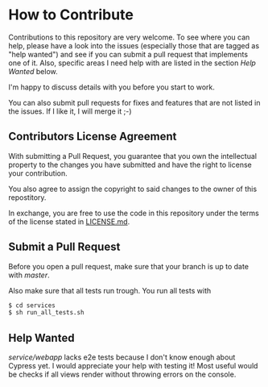 # How to Contribute

Contributions to this repository are very welcome. To see where you can help, please have a look into the issues (especially those that are tagged as "help wanted") and see if you can submit a pull request that implements one of it. Also, specific areas I need help with are listed in the section _Help Wanted_ below.

I'm happy to discuss details with you before you start to work.

You can also submit pull requests for fixes and features that are not listed in the issues. If I like it, I will merge it ;-)

## Contributors License Agreement

With submitting a Pull Request, you guarantee that you own the intellectual property to the changes you have submitted and have the right to license your contribution.

You also agree to assign the copyright to said changes to the owner of this repostitory.

In exchange, you are free to use the code in this repository under the terms of the license stated in [LICENSE.md](LICENSE.md).

## Submit a Pull Request

Before you open a pull request, make sure that your branch is up to date with _master_.

Also make sure that all tests run trough. You run all tests with

```sh
$ cd services
$ sh run_all_tests.sh
```

## Help Wanted

_service/webapp_ lacks e2e tests because I don't know enough about Cypress yet. I would appreciate your help with testing it! Most useful would be checks if all views render without throwing errors on the console.
